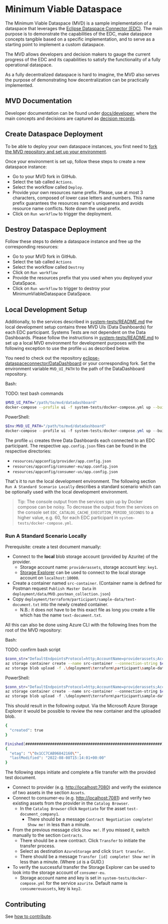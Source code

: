 # Minimum Viable Dataspace

The Minimum Viable Dataspace (MVD) is a sample implementation of a dataspace that leverages the [Eclipse Dataspace Connector (EDC)](https://github.com/eclipse-dataspaceconnector/dataspaceconnector). The main purpose is to demonstrate the capabilities of the EDC, make dataspace concepts tangible based on a specific implementation, and to serve as a starting point to implement a custom dataspace.

The MVD allows developers and decision makers to gauge the current progress of the EDC and its capabilities to satisfy the functionality of a fully operational dataspace.

As a fully decentralized dataspace is hard to imagine, the MVD also serves the purpose of demonstrating how decentralization can be practically implemented.

## MVD Documentation

Developer documentation can be found under [docs/developer](docs/developer/), where the main concepts and decisions are captured as [decision records](docs/developer/decision-records/).

## Create Dataspace Deployment

To be able to deploy your own dataspace instances, you first need to [fork the MVD repository and set up your environment](docs/developer/continuous-deployment/continuous_deployment.md).

Once your environment is set up, follow these steps to create a new dataspace instance:

- Go to your MVD fork in GitHub.
- Select the tab called `Actions`.
- Select the workflow called `Deploy`.
- Provide your own resources name prefix. Please, use at most 3 characters, composed of lower case letters and numbers.
  This name prefix guarantees the resources name's uniqueness and avoids resource name conflicts.
  Note down the used prefix.
- Click on `Run workflow` to trigger the deployment.

## Destroy Dataspace Deployment

Follow these steps to delete a dataspace instance and free up the corresponding resources:

- Go to your MVD fork in GitHub.
- Select the tab called `Actions`
- Select the workflow called `Destroy`
- Click on `Run workflow`
- Provide the resources prefix that you used when you deployed your DataSpace.
- Click on `Run workflow` to trigger to destroy your MinimumViableDataspace DataSpace.

## Local Development Setup

Additionally, to the services described in [system-tests/README.md](system-tests/README.md) the local development setup
contains three MVD UIs (Data Dashboards) for each EDC participant. Systems Tests are not dependent on the Data
Dashboards. Please follow the instructions in [system-tests/README.md](system-tests/README.md) to set up a local MVD environment for
development purposes with the following exception to use the profile `ui` as described below.

You need to check out the
repository [eclipse-dataspaceconnector/DataDashboard](https://github.com/eclipse-dataspaceconnector/DataDashboard) or
your corresponding fork. Set the environment variable `MVD_UI_PATH` to the path of the DataDashboard repository.

Bash:

TODO: test bash commands

```bash
$MVD_UI_PATH="/path/to/mvd/datadashboard"
docker-compose --profile ui -f system-tests/docker-compose.yml up --build
```

PowerShell:

```powershell
$Env:MVD_UI_PATH="/path/to/mvd/datadashboard"
docker-compose --profile ui -f system-tests/docker-compose.yml up --build
```

The profile `ui` creates three Data Dashboards each connected to an EDC participant. The respective `app.config.json`
files can be found in the respective directories:

- `resources/appconfig/provider/app.config.json`
- `resources/appconfig/consumer-eu/app.config.json`
- `resources/appconfig/consumer-us/app.config.json`

That's it to run the local development environment. The following section `Run A Standard Scenario Locally` describes a
standard scenario which can be optionally used with the local development environment.

> Tip: The console output from the services spin up by Docker compose can be noisy. To decrease the output from the
> services on the console set `EDC_CATALOG_CACHE_EXECUTION_PERIOD_SECONDS` to a higher value, e.g. 60, for each EDC
> participant in `system-tests/docker-compose.yml`.

### Run A Standard Scenario Locally

Prerequisite: create a test document manually:

- Connect to the **local** blob storage account (provided by Azurite) of the provider.
  - Storage account name: `providerassets`, storage account key: `key1`.
  - [Storage Explorer](https://azure.microsoft.com/features/storage-explorer/) can be used to connect to the local
    storage account on `localhost:10000`.
- Create a container named `src-container`. (Container name is defined for Postman request `Publish Master Data`
  in `deployment/data/MVD.postman_collection.json`)
- Copy `deployment/terraform/participant/sample-data/text-document.txt` into the newly created container.
  - N.B.: it does not have to be this exact file as long you create a file which has the name `text-document.txt`.

All this can also be done using Azure CLI with the following lines from the root of the MVD repository:

Bash:

TODO: confirm bash script

```bash
$conn_str="DefaultEndpointsProtocol=http;AccountName=providerassets;AccountKey=key1;BlobEndpoint=http://127.0.0.1:10000/providerassets;"
az storage container create --name src-container --connection-string $conn_str
az storage blob upload -f .\deployment\terraform\participant\sample-data\text-document.txt --container-name src-container --name text-document.txt --connection-string $conn_str
```

PowerShell:

```powershell
$conn_str="DefaultEndpointsProtocol=http;AccountName=providerassets;AccountKey=key1;BlobEndpoint=http://127.0.0.1:10000/providerassets;"
az storage container create --name src-container --connection-string $conn_str
az storage blob upload -f .\deployment\terraform\participant\sample-data\text-document.txt --container-name src-container --name text-document.txt --connection-string $conn_str
```

This should result in the following output. Via the Microsoft Azure Storage Explorer it would be possible to review the
new container and the uploaded blob.

```bash
{
  "created": true
}

Finished[#############################################################]  100.0000%
{
  "etag": "\"0x1CC7CAB96842160\"",
  "lastModified": "2022-08-08T15:14:01+00:00"
}
```

The following steps initiate and complete a file transfer with the provided test document.

- Connect to provider (e.g. <http://localhost:7080>) and verify the existence of two assets in the section `Assets`.
- Connect to consumer-eu (e.g. <http://localhost:7081>) and verify two existing assets from the provider in
  the `Catalog Browser`.
  - In the `Catalog Browser` click `Negotiate` for the asset `test-document_company1`.
    - There should be a message `Contract Negotiation complete! Show me!` in less than a minute.
- From the previous message click `Show me!`. If you missed it, switch manually to the section `Contracts`.
  - There should be a new contract. Click `Transfer` to initiate the transfer process.
  - Select as destination `AzureStorage` and click `Start transfer`.
  - There should be a message `Transfer [id] complete! Show me!` in less than a minute. (Where `id` is a GUID.)
- To verify the successful transfer the Storage Explorer can be used to look into the storage account of `consumer-eu`.
  - Storage account name and key is set in `system-tests/docker-compose.yml` for the service `azurite`. Default name
    is `consumereuassets`, key is `key2`.

## Contributing

See [how to contribute](CONTRIBUTING.md).